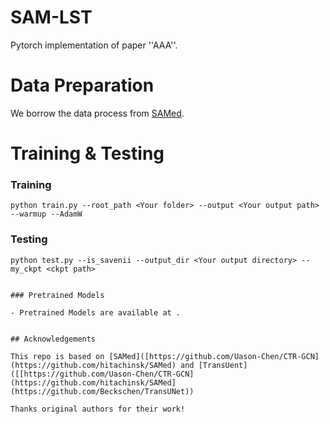 # SAM-LST

Pytorch implementation of paper ''AAA''.



# Data Preparation
We borrow the data process from [SAMed](https://github.com/hitachinsk/SAMed).
# Training & Testing

### Training
```
python train.py --root_path <Your folder> --output <Your output path> --warmup --AdamW 
```
### Testing

```
python test.py --is_savenii --output_dir <Your output directory> --my_ckpt <ckpt path>
```

```

### Pretrained Models

- Pretrained Models are available at .


## Acknowledgements

This repo is based on [SAMed]([https://github.com/Uason-Chen/CTR-GCN](https://github.com/hitachinsk/SAMed) and [TransUent]([[https://github.com/Uason-Chen/CTR-GCN](https://github.com/hitachinsk/SAMed](https://github.com/Beckschen/TransUNet))

Thanks original authors for their work!
